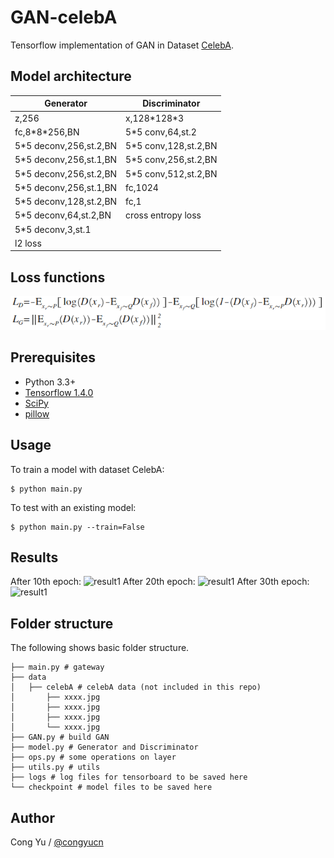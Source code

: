# GAN-celebA
Tensorflow implementation of GAN in Dataset [CelebA](http://mmlab.ie.cuhk.edu.hk/projects/CelebA.html).

## Model architecture
Generator|Discriminator
---------|-------------
z,256|x,128\*128\*3
fc,8\*8\*256,BN|5\*5 conv,64,st.2
5\*5 deconv,256,st.2,BN|5\*5 conv,128,st.2,BN
5\*5 deconv,256,st.1,BN|5\*5 conv,256,st.2,BN
5\*5 deconv,256,st.2,BN|5\*5 conv,512,st.2,BN
5\*5 deconv,256,st.1,BN|fc,1024
5\*5 deconv,128,st.2,BN|fc,1
5\*5 deconv,64,st.2,BN|cross entropy loss
5\*5 deconv,3,st.1|
l2 loss|

## Loss functions
![loss functions](assets/loss_functions.png)

## Prerequisites

- Python 3.3+
- [Tensorflow 1.4.0](https://www.tensorflow.org/)
- [SciPy](http://www.scipy.org/install.html)
- [pillow](https://github.com/python-pillow/Pillow)

## Usage
To train a model with dataset CelebA:
 ```
 $ python main.py
 ```
To test with an existing model:
 ```
 $ python main.py --train=False
 ```

## Results
After 10th epoch:
![result1]()
After 20th epoch:
![result1]()
After 30th epoch:
![result1]()


## Folder structure
The following shows basic folder structure.
```
├── main.py # gateway
├── data
│   ├── celebA # celebA data (not included in this repo)
│       ├── xxxx.jpg
│       ├── xxxx.jpg
│       ├── xxxx.jpg
│       └── xxxx.jpg
├── GAN.py # build GAN
├── model.py # Generator and Discriminator
├── ops.py # some operations on layer
├── utils.py # utils
├── logs # log files for tensorboard to be saved here
└── checkpoint # model files to be saved here
```

## Author
Cong Yu / [@congyucn](https://github.com/congyucn)
